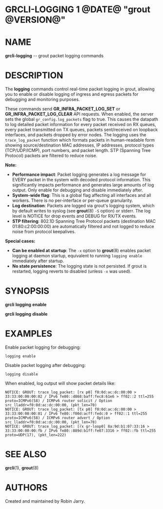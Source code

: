 GRCLI-LOGGING 1 @DATE@ "grout @VERSION@"
========================================

# NAME

**grcli-logging** -- grout packet logging commands

# DESCRIPTION

The **logging** commands control real-time packet logging in grout, allowing
you to enable or disable logging of ingress and egress packets for debugging
and monitoring purposes.

These commands send **GR_INFRA_PACKET_LOG_SET** or
**GR_INFRA_PACKET_LOG_CLEAR** API requests. When enabled, the server sets the
global `gr_config.log_packets` flag to true. This causes the datapath to log
detailed packet information for every packet received on RX queues, every
packet transmitted on TX queues, packets sent/received on loopback interfaces,
and packets dropped by error nodes. The logging uses the `trace_log_packet`
function which formats packets in human-readable form showing source/destination
MAC addresses, IP addresses, protocol types (TCP/UDP/ICMP), port numbers, and
packet length. STP (Spanning Tree Protocol) packets are filtered to reduce
noise.

**Note:**

- **Performance impact**: Packet logging generates a log message for EVERY
  packet in the system with decoded protocol information. This significantly
  impacts performance and generates large amounts of log output. Only enable
  for debugging and disable immediately after.
- **System-wide flag**: This is a global flag affecting all interfaces and all
  workers. There is no per-interface or per-queue granularity.
- **Log destination**: Packets are logged via grout's logging system, which by
  default writes to syslog (see **grout**(8) `-S` option) or stderr. The log
  level is NOTICE for drop events and DEBUG for RX/TX events.
- **STP filtering**: 802.1D Spanning Tree Protocol packets (destination MAC
  01:80:c2:00:00:00) are automatically filtered and not logged to reduce noise
  from protocol keepalives.

**Special cases:**

- **Can be enabled at startup**: The `-x` option to **grout**(8) enables
  packet logging at daemon startup, equivalent to running `logging enable`
  immediately after startup.
- **No state persistence**: The logging state is not persisted. If grout is
  restarted, logging reverts to disabled (unless `-x` was used).

# SYNOPSIS

**grcli** **logging** **enable**

**grcli** **logging** **disable**

# EXAMPLES

Enable packet logging for debugging:

```
logging enable
```

Disable packet logging after debugging:

```
logging disable
```

When enabled, log output will show packet details like:

```
NOTICE: GROUT: trace_log_packet: [rx p0] f0:0d:ac:dc:00:00 > 33:33:00:00:00:02 / IPv6 fe80::d868:baff:fec8:61e6 > ff02::2 ttl=255 proto=ICMPv6(58) / ICMPv6 router solicit / Option src_lladdr=f0:0d:ac:dc:00:00, (pkt_len=70)
NOTICE: GROUT: trace_log_packet: [tx p0] f0:0d:ac:dc:00:00 > 33:33:00:00:00:01 / IPv6 fe80::f00d:acff:fedc:0 > ff02::1 ttl=255 proto=ICMPv6(58) / ICMPv6 router advert / Option src_lladdr=f0:0d:ac:dc:00:00, (pkt_len=78)
NOTICE: GROUT: trace_log_packet: [rx gr-loop0] 8a:9d:b1:07:33:16 > 33:33:00:00:00:fb / IPv6 fe80::889d:b1ff:fe07:3316 > ff02::fb ttl=255 proto=UDP(17), (pkt_len=222)
```

# SEE ALSO

**grcli**(1), **grout**(8)

# AUTHORS

Created and maintained by Robin Jarry.
